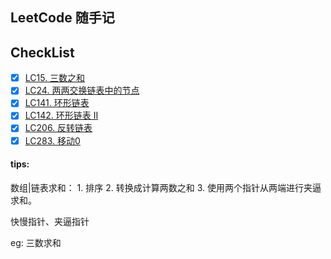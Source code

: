 ## LeetCode 随手记


## CheckList

* [x] [LC15. 三数之和](https://leetcode-cn.com/problems/3sum/)
* [x] [LC24. 两两交换链表中的节点](https://leetcode-cn.com/problems/swap-nodes-in-pairs)
* [x] [LC141. 环形链表](https://leetcode-cn.com/problems/linked-list-cycle/)
* [x] [LC142. 环形链表 II]( https://leetcode-cn.com/problems/linked-list-cycle-ii/)
* [x] [LC206. 反转链表](https://leetcode-cn.com/problems/reverse-linked-list/)
* [x] [LC283. 移动0](https://leetcode-cn.com/problems/move-zeroes/)

#### tips: 

数组|链表求和： 
    1. 排序 
    2. 转换成计算两数之和 
    3. 使用两个指针从两端进行夹逼求和。

快慢指针、夹逼指针
    
eg: 三数求和